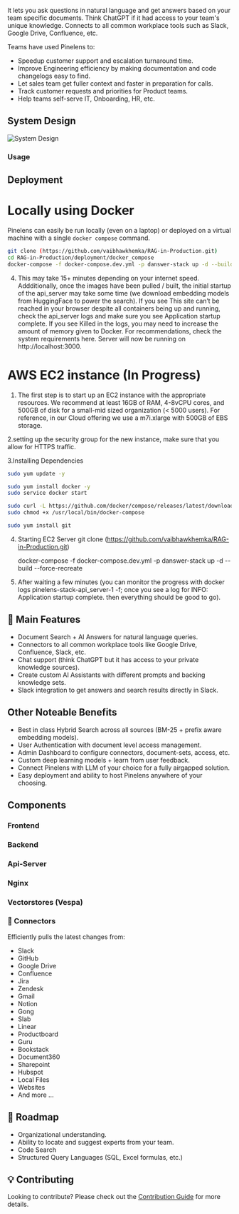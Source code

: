 It lets you ask questions in natural language and get
answers based on your team specific documents. Think ChatGPT if it had access to your team's unique
knowledge. Connects to all common workplace tools such as Slack, Google Drive, Confluence, etc.

Teams have used Pinelens to:
- Speedup customer support and escalation turnaround time.
- Improve Engineering efficiency by making documentation and code changelogs easy to find.
- Let sales team get fuller context and faster in preparation for calls.
- Track customer requests and priorities for Product teams.
- Help teams self-serve IT, Onboarding, HR, etc.

## System Design
![System Design](https://github.com/vaibhawkhemka/RAG-in-Production/blob/main/System-Design.png?raw=true)

<h3>Usage</h3>

## Deployment

# Locally using Docker

Pinelens can easily be run locally (even on a laptop) or deployed on a virtual machine with a single
`docker compose` command. 
```bash
git clone (https://github.com/vaibhawkhemka/RAG-in-Production.git)
cd RAG-in-Production/deployment/docker_compose
docker-compose -f docker-compose.dev.yml -p danswer-stack up -d --build --force-recreate
```
4. This may take 15+ minutes depending on your internet speed.
Addditionally, once the images have been pulled / built, the initial startup of the api_server may take some time (we download embedding models from HuggingFace to power the search). If you see This site can’t be reached in your browser despite all containers being up and running, check the api_server logs and make sure you see Application startup complete.
If you see Killed in the logs, you may need to increase the amount of memory given to Docker. For recommendations, check the system requirements here.
Server will now be running on http://localhost:3000.

# AWS EC2 instance (In Progress)

1. The first step is to start up an EC2 instance with the appropriate resources. We recommend at least 16GB of RAM, 4-8vCPU cores, and 500GB of disk for a small-mid sized organization (< 5000 users). For reference, in our Cloud offering we use a m7i.xlarge with 500GB of EBS storage.

2.setting up the security group for the new instance, make sure that you allow for HTTPS traffic.

3.Installing Dependencies <br>

   ```bash
   sudo yum update -y
   
   sudo yum install docker -y
   sudo service docker start
   
   sudo curl -L https://github.com/docker/compose/releases/latest/download/docker-compose-$(uname -s)-$(uname -m) -o /usr/local/bin/docker-compose
   sudo chmod +x /usr/local/bin/docker-compose
   
   sudo yum install git
   ```
4. Starting EC2 Server
   git clone (https://github.com/vaibhawkhemka/RAG-in-Production.git)

   docker-compose -f docker-compose.dev.yml -p danswer-stack up -d --build --force-recreate

5. After waiting a few minutes (you can monitor the progress with docker logs pinelens-stack-api_server-1 -f; once you see a log for INFO: Application startup complete. then everything should be good to go).

## 💃 Main Features 
* Document Search + AI Answers for natural language queries.
* Connectors to all common workplace tools like Google Drive, Confluence, Slack, etc.
* Chat support (think ChatGPT but it has access to your private knowledge sources).
* Create custom AI Assistants with different prompts and backing knowledge sets.
* Slack integration to get answers and search results directly in Slack.


## Other Noteable Benefits 
* Best in class Hybrid Search across all sources (BM-25 + prefix aware embedding models).
* User Authentication with document level access management.
* Admin Dashboard to configure connectors, document-sets, access, etc.
* Custom deep learning models + learn from user feedback.
* Connect Pinelens with LLM of your choice for a fully airgapped solution.
* Easy deployment and ability to host Pinelens anywhere of your choosing.

## Components
### Frontend
### Backend
### Api-Server
### Nginx
### Vectorstores (Vespa)
### 🔌 Connectors
Efficiently pulls the latest changes from:
  * Slack
  * GitHub
  * Google Drive
  * Confluence
  * Jira
  * Zendesk
  * Gmail
  * Notion
  * Gong
  * Slab
  * Linear
  * Productboard
  * Guru
  * Bookstack
  * Document360
  * Sharepoint
  * Hubspot
  * Local Files
  * Websites
  * And more ...

## 🚧 Roadmap
* Organizational understanding.
* Ability to locate and suggest experts from your team.
* Code Search
* Structured Query Languages (SQL, Excel formulas, etc.)

## 💡 Contributing
Looking to contribute? Please check out the [Contribution Guide](CONTRIBUTING.md) for more details.
